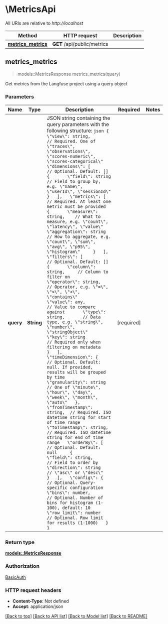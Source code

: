# \MetricsApi

All URIs are relative to *http://localhost*

Method | HTTP request | Description
------------- | ------------- | -------------
[**metrics_metrics**](MetricsApi.md#metrics_metrics) | **GET** /api/public/metrics | 



## metrics_metrics

> models::MetricsResponse metrics_metrics(query)


Get metrics from the Langfuse project using a query object

### Parameters


Name | Type | Description  | Required | Notes
------------- | ------------- | ------------- | ------------- | -------------
**query** | **String** | JSON string containing the query parameters with the following structure: ```json {   \"view\": string,           // Required. One of \"traces\", \"observations\", \"scores-numeric\", \"scores-categorical\"   \"dimensions\": [           // Optional. Default: []     {       \"field\": string       // Field to group by, e.g. \"name\", \"userId\", \"sessionId\"     }   ],   \"metrics\": [              // Required. At least one metric must be provided     {       \"measure\": string,    // What to measure, e.g. \"count\", \"latency\", \"value\"       \"aggregation\": string // How to aggregate, e.g. \"count\", \"sum\", \"avg\", \"p95\", \"histogram\"     }   ],   \"filters\": [              // Optional. Default: []     {       \"column\": string,     // Column to filter on       \"operator\": string,   // Operator, e.g. \"=\", \">\", \"<\", \"contains\"       \"value\": any,         // Value to compare against       \"type\": string,       // Data type, e.g. \"string\", \"number\", \"stringObject\"       \"key\": string         // Required only when filtering on metadata     }   ],   \"timeDimension\": {        // Optional. Default: null. If provided, results will be grouped by time     \"granularity\": string   // One of \"minute\", \"hour\", \"day\", \"week\", \"month\", \"auto\"   },   \"fromTimestamp\": string,  // Required. ISO datetime string for start of time range   \"toTimestamp\": string,    // Required. ISO datetime string for end of time range   \"orderBy\": [              // Optional. Default: null     {       \"field\": string,      // Field to order by       \"direction\": string   // \"asc\" or \"desc\"     }   ],   \"config\": {               // Optional. Query-specific configuration     \"bins\": number,         // Optional. Number of bins for histogram (1-100), default: 10     \"row_limit\": number     // Optional. Row limit for results (1-1000)   } } ``` | [required] |

### Return type

[**models::MetricsResponse**](MetricsResponse.md)

### Authorization

[BasicAuth](../README.md#BasicAuth)

### HTTP request headers

- **Content-Type**: Not defined
- **Accept**: application/json

[[Back to top]](#) [[Back to API list]](../README.md#documentation-for-api-endpoints) [[Back to Model list]](../README.md#documentation-for-models) [[Back to README]](../README.md)

